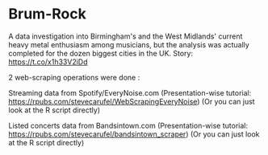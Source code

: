 # Brum-Rock
A data investigation into Birmingham's and the West Midlands' current heavy metal enthusiasm among musicians, but the analysis was actually completed for the dozen biggest cities in the UK. Story: https://t.co/x1h33V2iDd 

2 web-scraping operations were done :

Streaming data from Spotify/EveryNoise.com (Presentation-wise tutorial: https://rpubs.com/stevecarufel/WebScrapingEveryNoise)
(Or you can just look at the R script directly)

Listed concerts data from Bandsintown.com (Presentation-wise tutorial: https://rpubs.com/stevecarufel/bandsintown_scraper)
(Or you can just look at the R script directly)
